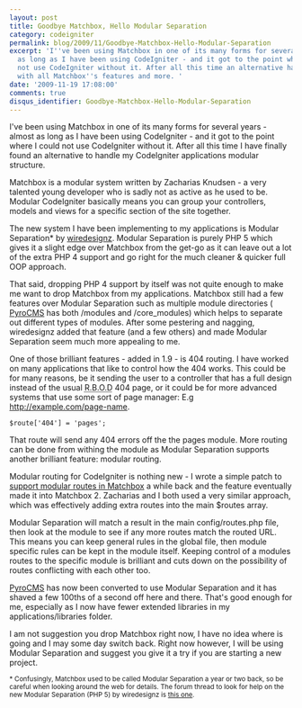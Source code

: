 ```yaml
---
layout: post
title: Goodbye Matchbox, Hello Modular Separation
category: codeigniter
permalink: blog/2009/11/Goodbye-Matchbox-Hello-Modular-Separation
excerpt: 'I''ve been using Matchbox in one of its many forms for several years - almost
  as long as I have been using CodeIgniter - and it got to the point where I could
  not use CodeIgniter without it. After all this time an alternative has come along
  with all Matchbox''s features and more. '
date: '2009-11-19 17:08:00'
comments: true
disqus_identifier: Goodbye-Matchbox-Hello-Modular-Separation
---
```


I've been using Matchbox in one of its many forms for several years - almost as long as I have been using CodeIgniter - and it got to the point where I could not use CodeIgniter without it. After all this time I have finally found an alternative to handle my CodeIgniter applications modular structure.

Matchbox is a modular system written by Zacharias Knudsen - a very talented young developer who is sadly not as active as he used to be. Modular CodeIgniter basically means you can group your controllers, models and views for a specific section of the site together.

The new system I have been implementing to my applications is Modular Separation\* by [wiredesignz](http://codeigniter.com/forums/member/45875/ "CodeIgniter user profile for wiredesignz"). Modular Separation is purely PHP 5 which gives it a slight edge over Matchbox from the get-go as it can leave out a lot of the extra PHP 4 support and go right for the much cleaner & quicker full OOP approach.

That said, dropping PHP 4 support by itself was not quite enough to make me want to drop Matchbox from my applications. Matchbox still had a few features over Modular Separation such as multiple module directories ( [PyroCMS](http://pyrocms.com/) has both /modules and /core\_modules) which helps to separate out different types of modules. After some pestering and nagging, wiredesignz added that feature (and a few others) and made Modular Separation seem much more appealing to me.

One of those brilliant features - added in 1.9 - is 404 routing. I have worked on many applications that like to control how the 404 works. This could be for many reasons, be it sending the user to a controller that has a full design instead of the usual <acronym title="Red Box of Doom">R.B.O.D</acronym> 404 page, or it could be for more advanced systems that use some sort of page manager: E.g http://example.com/page-name.

`$route['404'] = 'pages';`

That route will send any 404 errors off the the pages module. More routing can be done from withing the module as Modular Separation supports another brilliant feature: modular routing.

Modular routing for CodeIgniter is nothing new - I wrote a simple patch to [support modular routes in Matchbox](/blog/2008/06/Matchbox-with-modular-routes-in-CodeIgniter) a while back and the feature eventually made it into Matchbox 2. Zacharias and I both used a very similar approach, which was effectively adding extra routes into the main $routes array.

Modular Separation will match a result in the main config/routes.php file, then look at the module to see if any more routes match the routed URL. This means you can keep general rules in the global file, then module specific rules can be kept in the module itself. Keeping control of a modules routes to the specific module is brilliant and cuts down on the possibility of routes conflicting with each other too.

[PyroCMS](http://pyrocms.com/) has now been converted to use Modular Separation and it has shaved a few 100ths of a second off here and there. That's good enough for me, especially as I now have fewer extended libraries in my applications/libraries folder.

I am not suggestion you drop Matchbox right now, I have no idea where is going and I may some day switch back. Right now however, I will be using Modular Separation and suggest you give it a try if you are starting a new project.

<small>* Confusingly, Matchbox used to be called Modular Separation a year or two back, so be careful when looking around the web for details. The forum thread to look for help on the new Modular Separation (PHP 5) by wiredesignz is <a href="http://codeigniter.com/forums/viewthread/121820/">this one</a>.</small>

